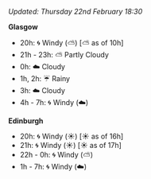 *Updated: Thursday 22nd February 18:30*

**Glasgow**

* 20h: :cyclone: Windy (:partly_sunny:) [:partly_sunny: as of 10h]
* 21h - 23h: :partly_sunny: Partly Cloudy
* 0h: :cloud: Cloudy
* 1h, 2h: :umbrella: Rainy
* 3h: :cloud: Cloudy
* 4h - 7h: :cyclone: Windy (:cloud:)

**Edinburgh**

* 20h: :cyclone: Windy (:sunny:) [:sunny: as of 16h]
* 21h: :cyclone: Windy (:sunny:) [:sunny: as of 17h]
* 22h - 0h: :cyclone: Windy (:partly_sunny:)
* 1h - 7h: :cyclone: Windy (:cloud:)
